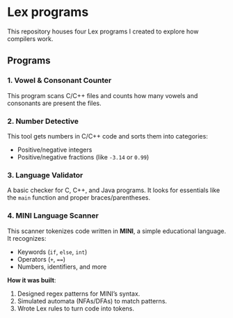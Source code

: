 # Lex programs
 
This repository houses four Lex programs I created to explore how compilers work.

## Programs 

### 1. **Vowel & Consonant Counter**
This program scans C/C++ files and counts how many vowels and consonants are present the files.
### 2. **Number Detective** 
This tool gets numbers in C/C++ code and sorts them into categories:  
- Positive/negative integers  
- Positive/negative fractions (like `-3.14` or `0.99`)  

### 3. **Language Validator**
A basic checker for C, C++, and Java programs. It looks for essentials like the `main` function and proper braces/parentheses.  

### 4. **MINI Language Scanner**
This scanner tokenizes code written in **MINI**, a simple educational language. It recognizes:  
- Keywords (`if`, `else`, `int`)  
- Operators (`+`, `==`)  
- Numbers, identifiers, and more  

**How it was built**:  
1. Designed regex patterns for MINI’s syntax.  
2. Simulated automata (NFAs/DFAs) to match patterns.  
3. Wrote Lex rules to turn code into tokens.  

